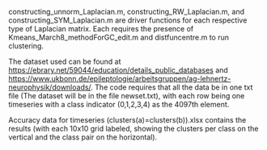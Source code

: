 constructing_unnorm_Laplacian.m, constructing_RW_Laplacian.m, and constructing_SYM_Laplacian.m are driver functions for each respective type of Laplacian matrix.
Each requires the presence of Kmeans_March8_methodForGC_edit.m and distfuncentre.m to run clustering.


The dataset used can be found at https://ebrary.net/59044/education/details_public_databases and https://www.ukbonn.de/epileptologie/arbeitsgruppen/ag-lehnertz-neurophysik/downloads/. The code requires that all the data be in one txt file (The dataset will be in the file newset.txt), with each row being one timeseries with a class indicator (0,1,2,3,4) as the 4097th element.

Accuracy data for timeseries (clusters(a)=clusters(b)).xlsx contains the results (with each 10x10 grid labeled, showing the clusters per class on the vertical and the class pair on the horizontal).

